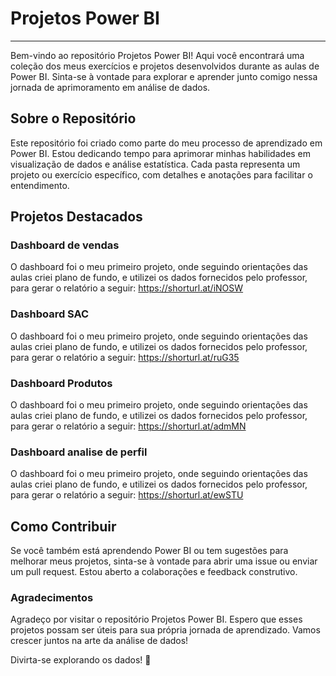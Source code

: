 # Projetos Power BI
---
Bem-vindo ao repositório Projetos Power BI! Aqui você encontrará uma coleção dos meus exercícios e projetos desenvolvidos durante as aulas de Power BI. Sinta-se à vontade para explorar e aprender junto comigo nessa jornada de aprimoramento em análise de dados.

## Sobre o Repositório
Este repositório foi criado como parte do meu processo de aprendizado em Power BI. Estou dedicando tempo para aprimorar minhas habilidades em visualização de dados e análise estatística. Cada pasta representa um projeto ou exercício específico, com detalhes e anotações para facilitar o entendimento.

## Projetos Destacados
### Dashboard de vendas
O dashboard foi o meu primeiro projeto, onde seguindo orientações das aulas criei plano de fundo, e utilizei os dados fornecidos pelo professor, para gerar o relatório a seguir:
https://shorturl.at/iNOSW

### Dashboard SAC
O dashboard foi o meu primeiro projeto, onde seguindo orientações das aulas criei plano de fundo, e utilizei os dados fornecidos pelo professor, para gerar o relatório a seguir:
https://shorturl.at/ruG35

### Dashboard Produtos
O dashboard foi o meu primeiro projeto, onde seguindo orientações das aulas criei plano de fundo, e utilizei os dados fornecidos pelo professor, para gerar o relatório a seguir:
https://shorturl.at/admMN

### Dashboard analise de perfil
O dashboard foi o meu primeiro projeto, onde seguindo orientações das aulas criei plano de fundo, e utilizei os dados fornecidos pelo professor, para gerar o relatório a seguir:
https://shorturl.at/ewSTU

## Como Contribuir
Se você também está aprendendo Power BI ou tem sugestões para melhorar meus projetos, sinta-se à vontade para abrir uma issue ou enviar um pull request. Estou aberto a colaborações e feedback construtivo.

### Agradecimentos
Agradeço por visitar o repositório Projetos Power BI. Espero que esses projetos possam ser úteis para sua própria jornada de aprendizado. Vamos crescer juntos na arte da análise de dados!

Divirta-se explorando os dados! 🚀
